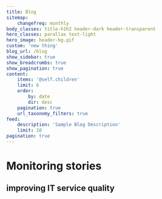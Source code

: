 ```yaml
---
title: Blog
sitemap:
    changefreq: monthly
body_classes: title-h1h2 header-dark header-transparent
hero_classes: parallax text-light
hero_image: header-bg.gif
custom: 'new thing'
blog_url: /blog
show_sidebar: true
show_breadcrumbs: true
show_pagination: true
content:
    items: '@self.children'
    limit: 6
    order:
        by: date
        dir: desc
    pagination: true
    url_taxonomy_filters: true
feed:
    description: 'Sample Blog Description'
    limit: 10
pagination: true
---
```


# Monitoring stories
## improving IT service quality
